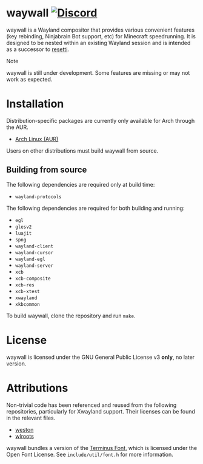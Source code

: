 # waywall [![Discord](https://img.shields.io/discord/1095808506239651942?style=flat-square)](https://discord.gg/fwZA2VJh7k)

waywall is a Wayland compositor that provides various convenient features (key
rebinding, Ninjabrain Bot support, etc) for Minecraft speedrunning. It is
designed to be nested within an existing Wayland session and is intended as a
successor to [resetti](https://github.com/tesselslate/resetti).

> [!NOTE]
> waywall is still under development. Some features are missing or may
> not work as expected.

# Installation

Distribution-specific packages are currently only available for Arch through
the AUR.

  - [Arch Linux (AUR)](https://aur.archlinux.org/packages/waywall-working-git)

Users on other distributions must build waywall from source.

## Building from source

The following dependencies are required only at build time:

 - `wayland-protocols`

The following dependencies are required for both building and running:

 - `egl`
 - `glesv2`
 - `luajit`
 - `spng`
 - `wayland-client`
 - `wayland-cursor`
 - `wayland-egl`
 - `wayland-server`
 - `xcb`
 - `xcb-composite`
 - `xcb-res`
 - `xcb-xtest`
 - `xwayland`
 - `xkbcommon`

To build waywall, clone the repository and run `make`.

# License

waywall is licensed under the GNU General Public License v3 **only**, no later
version.

# Attributions

Non-trivial code has been referenced and reused from the following repositories,
particularly for Xwayland support. Their licenses can be found in the relevant
files.

- [weston](https://gitlab.freedesktop.org/wayland/weston)
- [wlroots](https://gitlab.freedesktop.org/wlroots/wlroots)

waywall bundles a version of the [Terminus Font](https://terminus-font.sourceforge.net/),
which is licensed under the Open Font License. See `include/util/font.h` for
more information.
